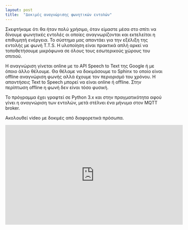 ```yaml
---
layout: post
title:  "Δοκιμές αναγνώρισης φωνητικών εντολών"
---
```

<p>Σκεφτήκαμε ότι θα ήταν πολύ χρήσιμο, όταν είμαστε μέσα στο σπίτι να δίνουμε φωνητικές εντολές οι οποίες αναγνωρίζονται και εκτελείται η επιθυμητή ενέργεια. Το σύστημα μας απαντάει για την εξέλιξη της εντολής με φωνή T.T.S. Η υλοποίηση είναι πρακτικά απλή αρκεί να τοποθετήσουμε μικρόφωνα σε όλους τους εσωτερικούς χώρους του σπιτιού.</p>
<p>Η αναγνώριση γίνεται online με το API Speech to Text της Google ή με όποιο άλλο θέλουμε. Θα θέλαμε να δοκιμάσουμε το Sphinx το οποίο είναι offline αναγνώριση φωνής αλλά έχουμε τον περιορισμό του χρόνου. Η απαντήσεις Text to Speech μπορεί να είναι online ή offline. Στην περίπτωση offline η φωνή δεν είναι τόσο φυσική.</p>
<p>Το πρόγραμμα έχει γραφτεί σε Python 3.x και στην πραγματικότητα αφού γίνει η αναγνώριση των εντολών, μετά στέλνει ένα μήνυμα στον MQTT broker.</p>
<p>Ακολουθεί video με δοκιμές από διαφορετικά πρόσωπα.</p>
<iframe width="560" height="315" src="https://www.youtube.com/embed/v0Mc70XVSyY" frameborder="0" allow="accelerometer; autoplay; encrypted-media; gyroscope; picture-in-picture" allowfullscreen></iframe>
